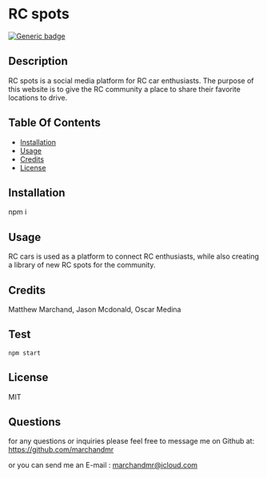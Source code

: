 # RC spots 

  [![Generic badge](https://img.shields.io/badge/License-MIT-<COLOR>.svg)](https://shields.io/)

  ##  Description
  
  RC spots is a social media platform for RC car enthusiasts. The purpose of this website is to give the RC community a place to share their favorite locations to drive.


  ## Table Of Contents

  * [Installation](#installation)
  * [Usage](#usage)
  * [Credits](#credits)
  * [License](#license)

  ## Installation

  npm i

  ## Usage

  RC cars is used as a platform to connect RC enthusiasts, while also creating a library of new RC spots for the community.

  ## Credits

  Matthew Marchand, Jason Mcdonald, Oscar Medina

  ## Test

    npm start

  ## License

  MIT

## Questions

  for any questions or inquiries  please feel free to message me on Github at: https://github.com/marchandmr

  or you can send me an E-mail :  marchandmr@icloud.com

 

 

